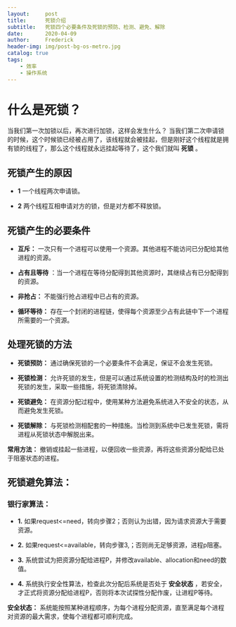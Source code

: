 ```yaml
---
layout:     post
title:      死锁介绍
subtitle:   死锁四个必要条件及死锁的预防、检测、避免、解除
date:       2020-04-09
author:     Frederick
header-img: img/post-bg-os-metro.jpg
catalog: true
tags:
    - 效率
    - 操作系统
---
```


# 什么是死锁？

当我们第一次加锁以后，再次进行加锁，这样会发生什么？
当我们第二次申请锁的时候，这个时候锁已经被占用了，该线程就会被挂起，但是刚好这个线程就是拥有锁的线程了，那么这个线程就永远挂起等待了，这个我们就叫 **死锁** 。

## 死锁产生的原因

- **1** 一个线程两次申请锁。

- **2** 两个线程互相申请对方的锁，但是对方都不释放锁。

## 死锁产生的必要条件

- **互斥：** 一次只有一个进程可以使用一个资源。其他进程不能访问已分配给其他进程的资源。

- **占有且等待** ：当一个进程在等待分配得到其他资源时，其继续占有已分配得到的资源。

- **非抢占：** 不能强行抢占进程中已占有的资源。

- **循环等待：** 存在一个封闭的进程链，使得每个资源至少占有此链中下一个进程所需要的一个资源。

## 处理死锁的方法

- **死锁预防：** 通过确保死锁的一个必要条件不会满足，保证不会发生死锁。

- **死锁检测：** 允许死锁的发生，但是可以通过系统设置的检测结构及时的检测出死锁的发生，采取一些措施，将死锁清除掉。

- **死锁避免：** 在资源分配过程中，使用某种方法避免系统进入不安全的状态，从而避免发生死锁。

- **死锁解除：** 与死锁检测相配套的一种措施。当检测到系统中已发生死锁，需将进程从死锁状态中解脱出来。

**常用方法：** 撤销或挂起一些进程，以便回收一些资源，再将这些资源分配给已处于阻塞状态的进程。

## 死锁避免算法：

### 银行家算法：

- **1.** 如果request<=need，转向步骤2；否则认为出错，因为请求资源大于需要资源。

- **2.** 如果request<=available，转向步骤3,；否则尚无足够资源，进程p阻塞。

- **3.** 系统尝试为把资源分配给进程P，并修改available、allocation和need的数值。

- **4.** 系统执行安全性算法，检查此次分配后系统是否处于 **安全状态** ，若安全，才正式将资源分配给进程P，否则将本次试探性分配作废，让进程P等待。

**安全状态：** 系统能按照某种进程顺序，为每个进程分配资源，直至满足每个进程对资源的最大需求，使每个进程都可顺利完成。


